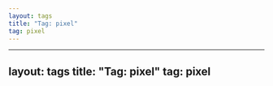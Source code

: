 ```yaml
---
layout: tags
title: "Tag: pixel"
tag: pixel
---
```

---
layout: tags
title: "Tag: pixel"
tag: pixel
---

